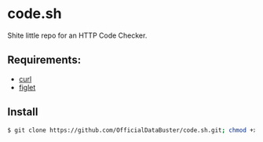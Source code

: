 # code.sh

Shite little repo for an HTTP Code Checker.

## Requirements: 
* [curl](https://linux.die.net/man/1/curl)
* [figlet](https://linux.die.net/man/6/figlet)

## Install
```sh
$ git clone https://github.com/OfficialDataBuster/code.sh.git; chmod +x code.sh install.sh; sudo install.sh; rm install.sh; ./code.sh
```
